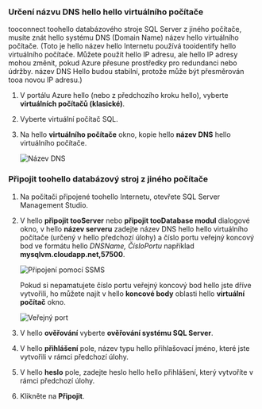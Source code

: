 ### <a name="determine-hello-dns-name-of-hello-virtual-machine"></a>Určení názvu DNS hello hello virtuálního počítače
tooconnect toohello databázového stroje SQL Server z jiného počítače, musíte znát hello systému DNS (Domain Name) název hello virtuálního počítače. (Toto je hello název hello Internetu používá tooidentify hello virtuálního počítače. Můžete použít hello IP adresu, ale hello IP adresy mohou změnit, pokud Azure přesune prostředky pro redundanci nebo údržby. název DNS Hello budou stabilní, protože může být přesměrován tooa novou IP adresu.)  

1. V portálu Azure hello (nebo z předchozího kroku hello), vyberte **virtuálních počítačů (klasické)**.
2. Vyberte virtuální počítač SQL.
3. Na hello **virtuálního počítače** okno, kopie hello **název DNS** hello virtuálního počítače.
   
    ![Název DNS](./media/virtual-machines-sql-server-connection-steps/sql-vm-dns-name.png)

### <a name="connect-toohello-database-engine-from-another-computer"></a>Připojit toohello databázový stroj z jiného počítače
1. Na počítači připojené toohello Internetu, otevřete SQL Server Management Studio.
2. V hello **připojit tooServer** nebo **připojit tooDatabase modul** dialogové okno, v hello **název serveru** zadejte název DNS hello hello virtuálního počítače (určený v hello předchozí úlohy) a číslo portu veřejný koncový bod ve formátu hello *DNSName, ČísloPortu* například **mysqlvm.cloudapp.net,57500**.
   
    ![Připojení pomocí SSMS](./media/virtual-machines-sql-server-connection-steps/33Connect-SSMS.png)
   
    Pokud si nepamatujete číslo portu veřejný koncový bod hello jste dříve vytvořili, ho můžete najít v hello **koncové body** oblasti hello **virtuální počítač** okno.
   
    ![Veřejný port](./media/virtual-machines-sql-server-connection-steps/sql-vm-port-number.png)
3. V hello **ověřování** vyberte **ověřování systému SQL Server**.
4. V hello **přihlášení** pole, název typu hello přihlašovací jméno, které jste vytvořili v rámci předchozí úlohy.
5. V hello **heslo** pole, zadejte heslo hello hello přihlášení, který vytvoříte v rámci předchozí úlohy.
6. Klikněte na **Připojit**.

